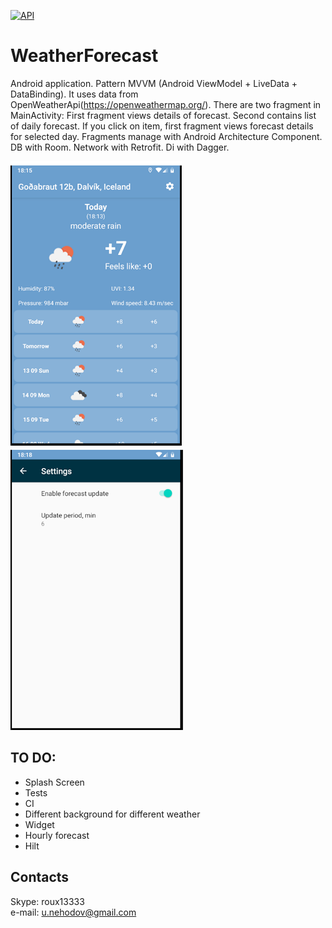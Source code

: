 [![API](https://img.shields.io/badge/API-21%2B-brightgreen.svg?style=flat)](https://android-arsenal.com/api?level=21)
  
# WeatherForecast
Android application. Pattern MVVM (Android ViewModel + LiveData + DataBinding). It uses data from OpenWeatherApi(https://openweathermap.org/). There are two fragment in MainActivity:
First fragment views details of forecast. Second contains list of daily forecast. If you click on item, first fragment views forecast details for selected day.
Fragments manage with Android Architecture Component. DB with Room. Network with Retrofit. Di with Dagger.  

![Image1 of WeatherForecast](/images/MainScreen.png)  
![Image2 of WeatherForecast](/images/Settings.png)  

## TO DO:
* Splash Screen
* Tests
* CI
* Different background for different weather
* Widget
* Hourly forecast
* Hilt

## Contacts
 Skype: roux13333  
 e-mail: u.nehodov@gmail.com
